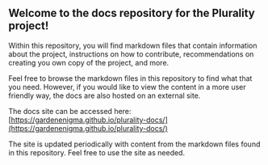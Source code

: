 ## Welcome to the docs repository for the Plurality project!

Within this repository, you will find markdown files that contain information about the project, instructions on how to contribute, recommendations on creating you own copy of the project, and more.

Feel free to browse the markdown files in this repository to find what that you need. However, if you would like to view the content in a more user friendly way, the docs are also hosted on an external site.

The docs site can be accessed here: [https://gardenenigma.github.io/plurality-docs/](https://gardenenigma.github.io/plurality-docs/)

The site is updated periodically with content from the markdown files found in this repository. Feel free to use the site as needed.